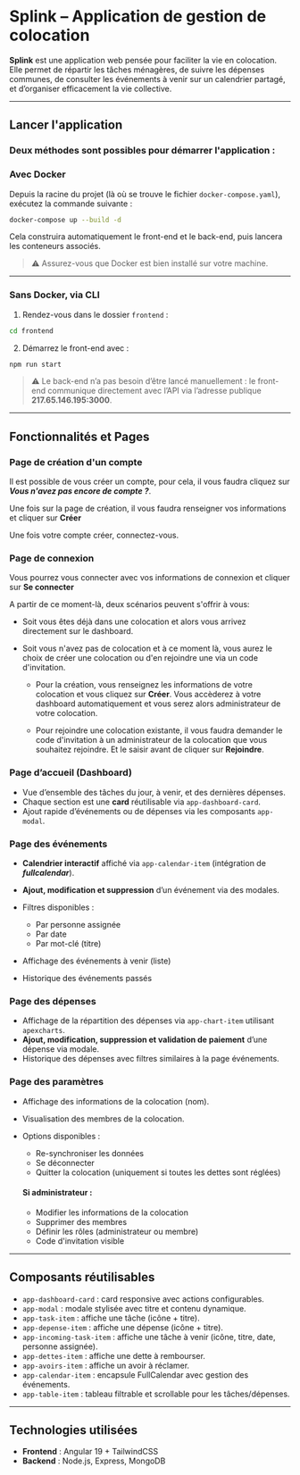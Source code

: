 # Splink – Application de gestion de colocation

**Splink** est une application web pensée pour faciliter la vie en colocation. Elle permet de répartir les tâches ménagères, de suivre les dépenses communes, de consulter les événements à venir sur un calendrier partagé, et d’organiser efficacement la vie collective.

---

## Lancer l'application

### Deux méthodes sont possibles pour démarrer l'application :

### **Avec Docker**

Depuis la racine du projet (là où se trouve le fichier `docker-compose.yaml`), exécutez la commande suivante :

```bash
docker-compose up --build -d
```

Cela construira automatiquement le front-end et le back-end, puis lancera les conteneurs associés.

> ⚠️ Assurez-vous que Docker est bien installé sur votre machine.

---

### **Sans Docker, via CLI**

1. Rendez-vous dans le dossier `frontend` :

```bash
cd frontend
```

2. Démarrez le front-end avec :

```bash
npm run start
```

> ⚠️ Le back-end n’a pas besoin d’être lancé manuellement : le front-end communique directement avec l’API via l’adresse publique **217.65.146.195:3000**.

---

## Fonctionnalités et Pages

### Page de création d'un compte

Il est possible de vous créer un compte, pour cela, il vous faudra cliquez sur ***Vous n'avez pas encore de compte ?***.

Une fois sur la page de création, il vous faudra renseigner vos informations et cliquer sur **Créer**

Une fois votre compte créer, connectez-vous.

### Page de connexion

Vous pourrez vous connecter avec vos informations de connexion et cliquer sur **Se connecter**

A partir de ce moment-là, deux scénarios peuvent s'offrir à vous:

- Soit vous êtes déjà dans une colocation et alors vous arrivez directement sur le dashboard.

- Soit vous n'avez pas de colocation et à ce moment là, vous aurez le choix de créer une colocation ou d'en rejoindre une via un code d'invitation.

    - Pour la création, vous renseignez les informations de votre colocation et vous cliquez sur **Créer**. Vous accèderez à votre dashboard automatiquement et vous serez alors administrateur de votre colocation.<br>

    - Pour rejoindre une colocation existante, il vous faudra demander le code d'invitation à un administrateur de la colocation que vous souhaitez rejoindre. Et le saisir avant de cliquer sur **Rejoindre**.

### Page d’accueil (Dashboard)

* Vue d’ensemble des tâches du jour, à venir, et des dernières dépenses.
* Chaque section est une **card** réutilisable via `app-dashboard-card`.
* Ajout rapide d’événements ou de dépenses via les composants `app-modal`.

### Page des événements

* **Calendrier interactif** affiché via `app-calendar-item` (intégration de ***fullcalendar***).
* **Ajout, modification et suppression** d’un événement via des modales.
* Filtres disponibles :

  * Par personne assignée
  * Par date
  * Par mot-clé (titre)
* Affichage des événements à venir (liste)
* Historique des événements passés

### Page des dépenses

* Affichage de la répartition des dépenses via `app-chart-item` utilisant `apexcharts`.
* **Ajout, modification, suppression et validation de paiement** d’une dépense via modale.
* Historique des dépenses avec filtres similaires à la page événements.

### Page des paramètres

* Affichage des informations de la colocation (nom).
* Visualisation des membres de la colocation.
* Options disponibles :

  * Re-synchroniser les données
  * Se déconnecter
  * Quitter la colocation (uniquement si toutes les dettes sont réglées)

  #### Si administrateur :

  * Modifier les informations de la colocation
  * Supprimer des membres
  * Définir les rôles (administrateur ou membre)
  * Code d'invitation visible

---

## Composants réutilisables

* `app-dashboard-card` : card responsive avec actions configurables.
* `app-modal` : modale stylisée avec titre et contenu dynamique.
* `app-task-item` : affiche une tâche (icône + titre).
* `app-depense-item` : affiche une dépense (icône + titre).
* `app-incoming-task-item` : affiche une tâche à venir (icône, titre, date, personne assignée).
* `app-dettes-item` : affiche une dette à rembourser.
* `app-avoirs-item` : affiche un avoir à réclamer.
* `app-calendar-item` : encapsule FullCalendar avec gestion des événements.
* `app-table-item` : tableau filtrable et scrollable pour les tâches/dépenses.

---

## Technologies utilisées

* **Frontend** : Angular 19 + TailwindCSS
* **Backend** : Node.js, Express, MongoDB
